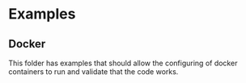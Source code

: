 # Examples

## Docker

This folder has examples that should allow the configuring of docker containers to run and validate that the code works.

